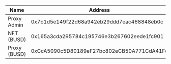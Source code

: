 | Name  | Address |
|---|---|
| Proxy Admin  | 0x7b1d5e149f22d68a942eb29ddd7eac468848eb0c  |
| NFT (BUSD)  |  0x165a3cda295784c195746e3b267602eede1fc901 |
| Proxy (BUSD)  | 0xCcA5090c5D80189eF27bc802eCB50A771CdA41Fc  |
